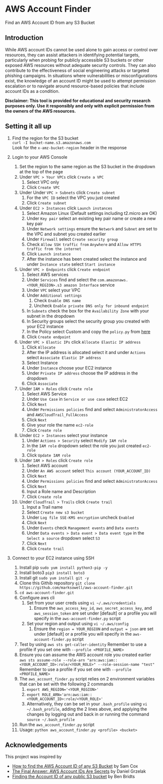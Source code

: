 # AWS Account Finder
Find an AWS Account ID from any S3 Bucket

## Introduction

While AWS account IDs cannot be used alone to gain access or control over resources, they can assist attackers in identifying potential targets, particularly when probing for publicly accessible S3 buckets or other exposed AWS resources without adequate security controls. They can also contribute to the effectiveness of social engineering attacks or targeted phishing campaigns. In situations where vulnerabilities or misconfigurations exist, the knowledge of an account ID might be used to attempt permission escalation or to navigate around resource-based policies that include account IDs as a condition.

**Disclaimer:
This tool is provided for educational and security research purposes only. Use it responsibly and only with explicit permission from the owners of the AWS resources.**

## Setting it all up

1. Find the region for the S3 bucket  
    `curl -I bucket-name.s3.amazonaws.com`  
           Look for the `x-amz-bucket-region` header in the response

3. Login to your AWS Console
   1. Set the region to the same region as the S3 bucket in the dropdown at the top of the page
   2. Under `VPC > Your VPCs` click `Create a VPC`
      1. Select VPC only
      2. Click `Create VPC`
   3. Under Under `VPC > Subnets` click `Create subnet`
      1. For the `VPC ID` select the VPC you just created
      2. Click `Create subnet`
   4. Under `EC2 > Instances` click `Launch instances`
      1. Select Amazon Linux (Default settings including t2.micro are OK)
      2. Under `Key pair` select an existing key pair name or create a new key pair
      3. Under `Network settings` ensure the `Network` and `Subnet` are set to the VPC and subnet you created earlier
      4. Under `Firewall` select `Create security group`
      5. Check `Allow SSH traffic from` `Anywhere` and `Allow HTTPS traffic from the internet`
      6. Click `Launch instance`
      7. After the instance has been created select the instance and under `Instance state` select `Start instance`
   5. Under `VPC > Endpoints` click `Create endpoint`
      1. Select AWS services
      2. Under `Services` find and select the `com.amazonaws.<YOUR_REGION>.s3 amazon Interface` service
      3. Under `VPC` select your VPC
      4. Under `Additional settings`
         1. Check `Enable DNS name`
         2. Uncheck `Enable private DNS only for inbound endpoint`
      5. In `Subnets` check the box for the `Availability Zone` with your subnet in the dropdown
      6. In Security groups select the security group you created with your EC2 instance
      7. In the Policy select Custom and copy the `policy.py` from [here](https://raw.githubusercontent.com/marksowell/aws-account-finder/main/policy.json)
      8. Click `Create endpoint`
   6. Under `VPC > Elastic IPs` click `Allocate Elastic IP address`
      1. Click `Allocate`
      2. After the IP address is allocated select it and under `Actions` select `Associate Elastic IP address`
      3. Select Instance
      4. Under `Instance` choose your EC2 instance
      5. Under `Private IP address` choose the IP address in the dropdown
      6. Click `Associate`
   7. Under `IAM > Roles` click `Create role`
      1. Select AWS Service
      2. Under `Use Case` in `Service or use case` select EC2
      3. Click `Next`
      4. Under `Permissions policies` find and select `AdministratorAccess` and `AWSCloudTrail_FullAccess`
      5. Click `Next`
      6. Give your role the name `ec2-role`
      7. Click `Create role`
   8. Under `EC2 > Instances` select your instance
      1. Under `Actions > Security` select `Modify IAM role`
      2. In the `IAM role` dropdown select the role you just created `ec2-role`
      3. Click `Update IAM role`
   9. Under `IAM > Roles` click `Create role`
       1. Select AWS account
       2. Under `An AWS account` select `This account (YOUR_ACCOUNT_ID)`
       3. Click `Next`
       4. Under `Permissions policies` find and select `AdministratorAccess`
       5. Click `Next`
       6. Input a Role name and Description
       7. Click `Create role`
   10. Under `CloudTrail > Trails` click `Create trail`
       1. Input a Trail name
       2. Select `Create new s3 bucket`
       3. Under `Log file SSE-KMS encryption` uncheck `Enabled`
       4. Click `Next`
       5. Under `Events` check `Management events` and `Data events`
       6. Under `Data events > Data event > Data event type` in the `Select a source` dropdown select `S3`
       7. Click `Next`
       8. Click `Create trail`
4. Connect to your EC2 instance using SSH
   1. Install pip `sudo yum install python3-pip -y`
   2. Install boto3 `pip3 install boto3`
   3. Install git `sudo yum install git -y`
   4. Clone this Githib repository `git clone https://github.com/marksowell/aws-account-finder.git`
   5. `cd aws-account-finder.git`
   6. Configure aws cli
      1. Set from your user creds using `vi ~/.aws/credentials`
         1. Ensure the `aws_access_key_id`, `aws_secret_access_key`, and `aws_session_token` are set under [default] or a profile you will specify in the `aws-account-finder.py` script
      2. Set your region and output using `vi ~/.aws/config` 
         1. Ensure the `region = YOUR_REGION` and `output = json` are set under [default] or a profile you will specify in the `aws-account-finder.py` script
   7. Test by using `aws sts get-caller-identity` Remember to use a profile if you set one with `--profile <PROFILE_NAME>`
   8. Ensure you can assume the AWS account role you created earlier `aws sts assume-role --role-arn "arn:aws:iam::<YOUR_ACCOUNT_ID>:role/<YOUR_ROLE>" --role-session-name "test"` Remember to use a profile if you set one with `--profile <PROFILE_NAME>`
   9. The `aws_account_finder.py` script relies on 2 environment variables that can be set with the following 2 commands
      1. `export AWS_REGION='<YOUR_REGION>'`
      2. `export ROLE_ARN='arn:aws:iam::<YOUR_ACCOUNT_ID>:role/<YOUR_ROLE>'`
      3. Alternatively, they can be set in your `.bash_profile` using `vi ~/.bash_profile`, adding the 2 lines above, and applying the changes by logging out and back in or running the command `source ~/.bash_profile`
   12. Run the `aws_account_finder.py` script
      1. Usage: `python aws_account_finder.py <profile> <bucket>`
  
## Acknowledgements

This project was inspired by  
- [How to find the AWS Account ID of any S3 Bucket](https://tracebit.com/blog/2024/02/finding-aws-account-id-of-any-s3-bucket/) by Sam Cox  
- [The Final Answer: AWS Account IDs Are Secrets](https://blog.plerion.com/aws-account-ids-are-secrets/) by Daniel Grzelak  
- [Finding the Account ID of any public S3 bucket](https://cloudar.be/awsblog/finding-the-account-id-of-any-public-s3-bucket/) by Ben Bridts  
